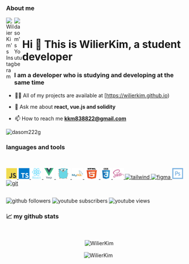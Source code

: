 ### About me

<a href="[https://instagram.com/WilierKim](https://www.instagram.com/rbalsdlqslek)" target="_blank">
  <img align="left" alt="WilierKim's Instagram" width="22px" src="https://raw.githubusercontent.com/hussainweb/hussainweb/main/icons/instagram.png" />
</a>
<a href="[https://linkedin.com/in/김-규민-57574b27a](https://www.linkedin.com/in/%EA%B9%80-%EA%B7%9C%EB%AF%BC-57574b27a/)" target="_blank">
</a>
<a href="https://www.youtube.com/@chutzrit" target="_blank">
  <img align="left" alt="dasom's Youtube" width="22px" src="https://raw.githubusercontent.com/rahuldkjain/github-profile-readme-generator/master/src/images/icons/Social/youtube.svg" />
</a>

<br />

<h1 align="left">Hi 👋 This is WilierKim, a student developer </h1>
<h3 align="left">I am a developer who is studying and developing at the same time</h3>

- 👩‍💻 All of my projects are available at [https://wilierkim.github.io)

- 💬 Ask me about **react, vue.js and solidity**

- 📫 How to reach me **kkm838822@gmail.com**

<p align="left"> <img src="https://komarev.com/ghpvc/?username=dasom222g&label=Profile%20views&color=0e75b6&style=flat" alt="dasom222g" /> </p>

<h3 align="left">languages and tools</h3>
<br />
<p align="left">
  <a href="https://developer.mozilla.org/en-US/docs/Web/JavaScript" target="_blank" rel="noreferrer">
    <img src="https://raw.githubusercontent.com/devicons/devicon/master/icons/javascript/javascript-original.svg" alt="javascript" height="30"/>
  </a>
  <a href="https://www.typescriptlang.org/" target="_blank" rel="noreferrer">
    <img src="https://raw.githubusercontent.com/devicons/devicon/master/icons/typescript/typescript-original.svg" alt="typescript" height="30"/>
  </a>
  <a href="https://reactjs.org/" target="_blank" rel="noreferrer">
    <img src="https://raw.githubusercontent.com/devicons/devicon/master/icons/react/react-original-wordmark.svg" alt="react" height="30"/>
  </a>
  <a href="https://vuejs.org/" target="_blank" rel="noreferrer">
    <img src="https://raw.githubusercontent.com/devicons/devicon/master/icons/vuejs/vuejs-original-wordmark.svg" alt="vuejs" height="30"/>
  </a>
  
  <a href="https://golang.org" target="_blank" rel="noreferrer">
    <img src="https://raw.githubusercontent.com/devicons/devicon/master/icons/go/go-original.svg" alt="go" width="40" height="30"/>
  </a>
  
  <a href="https://www.mysql.com/" target="_blank" rel="noreferrer">
    <img src="https://raw.githubusercontent.com/devicons/devicon/master/icons/mysql/mysql-original-wordmark.svg" alt="mysql" height="30"/>
   </a>
  
  <a href="https://www.w3.org/html/" target="_blank" rel="noreferrer">
    <img src="https://raw.githubusercontent.com/devicons/devicon/master/icons/html5/html5-original-wordmark.svg" alt="html5" width="40" height="30"/>
  </a>
  <a href="https://www.w3schools.com/css/" target="_blank" rel="noreferrer">
     <img src="https://raw.githubusercontent.com/devicons/devicon/master/icons/css3/css3-original-wordmark.svg" alt="css3" height="30"/>
  </a> 
  
  <a href="https://sass-lang.com" target="_blank" rel="noreferrer">
    <img src="https://raw.githubusercontent.com/devicons/devicon/master/icons/sass/sass-original.svg" alt="sass" height="30"/>
  </a>
  <a href="https://tailwindcss.com/" target="_blank" rel="noreferrer">
    <img src="https://www.vectorlogo.zone/logos/tailwindcss/tailwindcss-icon.svg" alt="tailwind" height="30"/>
  </a>
  
   <a href="https://www.figma.com/" target="_blank" rel="noreferrer">
    <img src="https://www.vectorlogo.zone/logos/figma/figma-icon.svg" alt="figma" height="30"/>
  </a>
  <a href="https://www.photoshop.com/en" target="_blank" rel="noreferrer">
    <img src="https://raw.githubusercontent.com/devicons/devicon/master/icons/photoshop/photoshop-line.svg" alt="photoshop" height="30"/>
  </a>
  
  <a href="https://git-scm.com/" target="_blank" rel="noreferrer">
    <img src="https://www.vectorlogo.zone/logos/git-scm/git-scm-icon.svg" alt="git" height="30"/>
  </a>
</p>
<br />
<!-- <img align="right" alt="GIF" src="https://github.com/abhisheknaiidu/abhisheknaiidu/blob/master/code.gif?raw=true" width="500" height="320" /> -->

<div>
  <img src="https://img.shields.io/github/followers/wilierkim?style=social" alt="github followers" height="24" />
  <img src="https://img.shields.io/youtube/channel/subscribers/UCRAPX1FnLmdVrT8T7YKRMtw?style=social" alt="youtube subscribers" height="24" />
  <img src="https://img.shields.io/youtube/channel/views/UCRAPX1FnLmdVrT8T7YKRMtw?style=social" alt="youtube views" height="24" />
</div>

<h3 align="left">📈 my github stats</h3>
<br />

<p  align="center">&nbsp;<img align="center" src="https://github-readme-stats.vercel.app/api?username=WilierKim&show_icons=true&theme=gotham&locale=en" alt="WilierKim" /></p>

<p  align="center"><img align="center" src="https://github-readme-streak-stats.herokuapp.com/?user=WilierKim&theme=gotham" alt="WilierKim" /></p>
